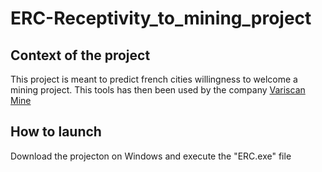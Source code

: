 # ERC-Receptivity_to_mining_project
## Context of the project
This project is meant to predict french cities willingness to welcome a mining project.
This tools has then been used by the company [Variscan Mine](http://www.variscan.com.au/)
## How to launch
Download the projecton on  Windows and execute the "ERC.exe" file
